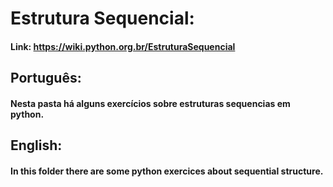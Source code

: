 # Estrutura Sequencial:

#### Link: https://wiki.python.org.br/EstruturaSequencial

## Português:

#### Nesta pasta há alguns exercícios sobre estruturas sequencias em python.

## English:

#### In this folder there are some python exercices about sequential structure.
